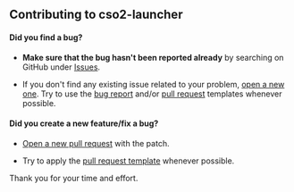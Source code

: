 ## Contributing to cso2-launcher

#### **Did you find a bug?**

* **Make sure that the bug hasn't been reported already** by searching on GitHub under [Issues](https://github.com/Ochii/cso2-launcher/issues).

* If you don't find any existing issue related to your problem, [open a new one](https://github.com/Ochii/cso2-launcher/issues/new). Try to use the [bug report](https://github.com/Ochii/cso2-launcher/issues/new?assignees=&labels=bug&template=bug_report.md&title=) and/or [pull request](https://github.com/Ochii/cso2-launcher/issues/new?assignees=&labels=enhancement&template=feature_request.md&title=) templates whenever possible.

#### **Did you create a new feature/fix a bug?**

* [Open a new pull request](https://github.com/Ochii/cso2-launcher/compare) with the patch.

* Try to apply the [pull request template](https://github.com/Ochii/cso2-launcher/blob/master/.github/PULL_REQUEST_TEMPLATE.md) whenever possible.

Thank you for your time and effort.
